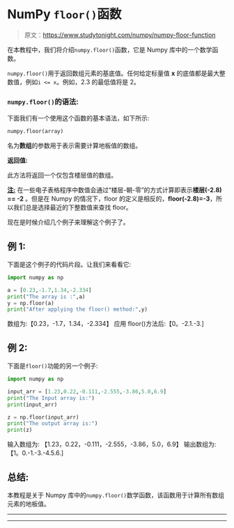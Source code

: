 # NumPy `floor()`函数

> 原文：<https://www.studytonight.com/numpy/numpy-floor-function>

在本教程中，我们将介绍`numpy.floor()`函数，它是 Numpy 库中的一个数学函数。

`numpy.floor()`用于返回数组元素的基底值。任何给定标量值 **x** 的底值都是最大整数值，例如`i <= x`。例如，2.3 的最低值将是 2。

### `numpy.floor()`的语法:

下面我们有一个使用这个函数的基本语法，如下所示:

```py
numpy.floor(array) 
```

名为**数组**的参数用于表示需要计算地板值的数组。

**返回值:**

此方法将返回一个仅包含楼层值的数组。

<u>**注:**</u> 在一些电子表格程序中数值会通过“楼层-朝-零”的方式计算即表示**楼层(-2.8) == -2** 。但是在 Numpy 的情况下，floor 的定义是相反的，**floor(-2.8)=-3**，所以我们总是选择最近的下整数值来查找 floor。

现在是时候介绍几个例子来理解这个例子了。

## 例 1:

下面是这个例子的代码片段。让我们来看看它:

```py
import numpy as np

a = [0.23,-1.7,1.34,-2.334]
print("The array is :",a)
y = np.floor(a)
print("After applying the floor() method:",y)
```

数组为:【0.23，-1.7，1.34，-2.334】
应用 floor()方法后:【0。-2.1.-3.]

## 例 2:

下面是`floor()`功能的另一个例子:

```py
import numpy as np

input_arr = [1.23,0.22,-0.111,-2.555,-3.86,5.0,6.9]
print("The Input array is:")
print(input_arr)

z = np.floor(input_arr)
print("The output array is:")
print(z)
```

输入数组为:
【1.23，0.22，-0.111，-2.555，-3.86，5.0，6.9】
输出数组为:
【1。0.-1.-3.-4.5.6.]

## 总结:

本教程是关于 Numpy 库中的`numpy.floor()`数学函数，该函数用于计算所有数组元素的地板值。

* * *

* * *